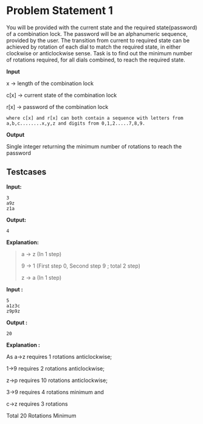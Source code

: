 # Problem Statement 1

You will be provided with the current state and the required state(password) of a combination lock. The password will be an alphanumeric sequence, provided by the user. The transition from current to required state can be achieved by rotation of each dial to match the required state, in either clockwise or anticlockwise sense. Task is to find out the minimum number of rotations required, for all dials combined, to reach the required state.

**Input**

x -> length of the combination lock

c[x] -> current state of the combination lock

r[x] -> password of the combination lock

```
where c[x] and r[x] can both contain a sequence with letters from 
a,b,c........x,y,z and digits from 0,1,2.....7,8,9.
```

**Output**

Single integer returning the minimum number of rotations to reach the password

## Testcases

**Input:**

    3
    a9z
    z1a

**Output:**

    4
    
**Explanation:**

> a -> z (In 1 step) 
> 
> 9 -> 1 (First step 0, Second step 9 ; total 2 step)
> 
> z -> a (In 1 step)

**Input :**

    5
    a1z3c
    z9p9z

**Output :**

    20

**Explanation :**

As a->z requires 1 rotations anticlockwise;

1->9 requires 2 rotations anticlockwise;

z->p requires 10 rotations anticlockwise; 

3->9 requires 4 rotations minimum and 

c->z requires 3 rotations

Total 20 Rotations Minimum

